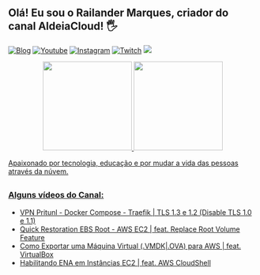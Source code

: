 ## Olá! Eu sou o Railander Marques, criador do canal AldeiaCloud! 🖐️

[![Blog](https://img.shields.io/website?label=aldeiacloud.com.br&style=for-the-badge&url=https://aldeiacloud.com.br/)](https://aldeiacloud.com.br)
[![Youtube](https://img.shields.io/badge/YouTube-FF0000?style=for-the-badge&logo=youtube&logoColor=white)](https://youtube.com/aldeiacloud)
[![Instagram](https://img.shields.io/badge/Instagram-E4405F?style=for-the-badge&logo=instagram&logoColor=white)](https://instagram.com/aldeiacloud)
[![Twitch](https://img.shields.io/badge/Twitch-9146FF?style=for-the-badge&logo=twitch&logoColor=white)](https://twitch.tv/railandermarques)
<a href="https://www.linkedin.com/in/railandermarques" target="_blank"><img src="https://img.shields.io/badge/-LinkedIn-%230077B5?style=for-the-badge&logo=linkedin&logoColor=white" target="_blank"></a> 

<div align="center">
  <a href="https://github.com/aldeiacloud">
  <img height="180em" src="https://github-readme-stats.vercel.app/api?username=rafaballerini&show_icons=true&theme=dracula&include_all_commits=true&count_private=true"/>
  <img height="180em" src="https://github-readme-stats.vercel.app/api/top-langs/?username=rafaballerini&layout=compact&langs_count=7&theme=dracula"/>
</div>

Apaixonado por tecnologia, educação e por mudar a vida das pessoas através da núvem.
##
### Alguns vídeos do Canal:
- [VPN Pritunl - Docker Compose - Traefik | TLS 1.3 e 1.2 (Disable TLS 1.0 e 1.1)](https://www.youtube.com/watch?v=JTKHFjijb9Y)<br/>
- [Quick Restoration EBS Root - AWS EC2 | feat. Replace Root Volume Feature](https://www.youtube.com/watch?v=QRifddGHzEs)<br/>
- [Como Exportar uma Máquina Virtual (.VMDK|.OVA) para AWS | feat. VirtualBox](https://www.youtube.com/watch?v=tozPf9qeenU)<br/>
- [Habilitando ENA em Instâncias EC2 | feat. AWS CloudShell](https://www.youtube.com/watch?v=CK9_Ob4CnL8)<br/>
